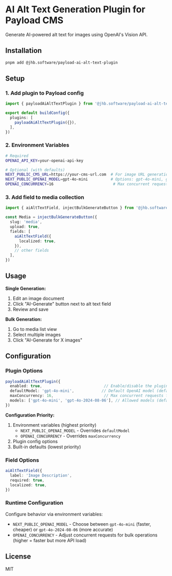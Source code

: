 # AI Alt Text Generation Plugin for Payload CMS

Generate AI-powered alt text for images using OpenAI's Vision API.

## Installation

```bash
pnpm add @jhb.software/payload-ai-alt-text-plugin
```

## Setup

### 1. Add plugin to Payload config

```typescript
import { payloadAiAltTextPlugin } from '@jhb.software/payload-ai-alt-text-plugin'

export default buildConfig({
  plugins: [
    payloadAiAltTextPlugin({}),
  ],
})
```

### 2. Environment Variables

```bash
# Required
OPENAI_API_KEY=your-openai-api-key

# Optional (with defaults)
NEXT_PUBLIC_CMS_URL=https://your-cms-url.com  # For image URL generation
NEXT_PUBLIC_OPENAI_MODEL=gpt-4o-mini          # Options: gpt-4o-mini, gpt-4o-2024-08-06 (default: gpt-4o-mini)
OPENAI_CONCURRENCY=16                          # Max concurrent requests for bulk generation (default: 16)
```

### 3. Add field to media collection

```typescript
import { aiAltTextField, injectBulkGenerateButton } from '@jhb.software/payload-ai-alt-text-plugin'

const Media = injectBulkGenerateButton({
  slug: 'media',
  upload: true,
  fields: [
    aiAltTextField({
      localized: true,
    }),
    // other fields
  ],
})
```

## Usage

**Single Generation:**
1. Edit an image document
2. Click "AI-Generate" button next to alt text field
3. Review and save

**Bulk Generation:**
1. Go to media list view
2. Select multiple images
3. Click "AI-Generate for X images"

## Configuration

### Plugin Options

```typescript
payloadAiAltTextPlugin({
  enabled: true,                           // Enable/disable the plugin (default: true)
  defaultModel: 'gpt-4o-mini',            // Default OpenAI model (default: 'gpt-4o-mini')
  maxConcurrency: 16,                      // Max concurrent requests for bulk operations (default: 16)
  models: ['gpt-4o-mini', 'gpt-4o-2024-08-06'], // Allowed models (default: both)
})
```

**Configuration Priority:**
1. Environment variables (highest priority)
   - `NEXT_PUBLIC_OPENAI_MODEL` - Overrides `defaultModel`
   - `OPENAI_CONCURRENCY` - Overrides `maxConcurrency`
2. Plugin config options
3. Built-in defaults (lowest priority)

### Field Options

```typescript
aiAltTextField({
  label: 'Image Description',
  required: true,
  localized: true,
})
```

### Runtime Configuration

Configure behavior via environment variables:

- `NEXT_PUBLIC_OPENAI_MODEL` - Choose between `gpt-4o-mini` (faster, cheaper) or `gpt-4o-2024-08-06` (more accurate)
- `OPENAI_CONCURRENCY` - Adjust concurrent requests for bulk operations (higher = faster but more API load)

## License

MIT
